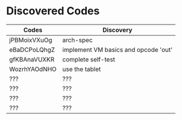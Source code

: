 # Discovered Codes

| Codes | Discovery |
| --- | --- |
| jPBMoixVXuOg | arch-spec |
| eBaDCPoLQhgZ | implement VM basics and opcode 'out' |
| gfKBAnaVUXKR | complete self-test |
| WozrhYAOdNHO | use the tablet |
| ??? | ??? |
| ??? | ??? |
| ??? | ??? |
| ??? | ??? |